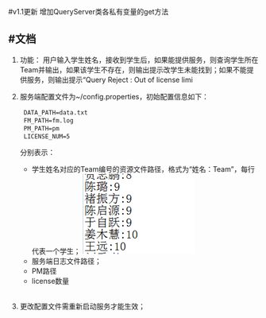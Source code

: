 #v1.1更新
增加QueryServer类各私有变量的get方法



#文档
---
1. 功能：
用户输入学生姓名，接收到学生后，如果能提供服务，则查询学生所在Team并输出，如果该学生不存在，则输出提示改学生未能找到；如果不能提供服务，则输出提示“Query Reject : Out of license limi


1. 服务端配置文件为~/config.properties，初始配置信息如下：

		DATA_PATH=data.txt  
		FM_PATH=fm.log  
		PM_PATH=pm  
		LICENSE_NUM=5  
	分别表示：
	+ 学生姓名对应的Team编号的资源文件路径，格式为“姓名：Team”，每行代表一个学生；
	![Aaron Swartz](https://github.com/TJSoftwareReuse/2012T09/raw/master/QueryServer/document/1.png)
	+ 服务端日志文件路径；
	+ PM路径
	+ license数量  
	<br>
2.	更改配置文件需重新启动服务才能生效；
